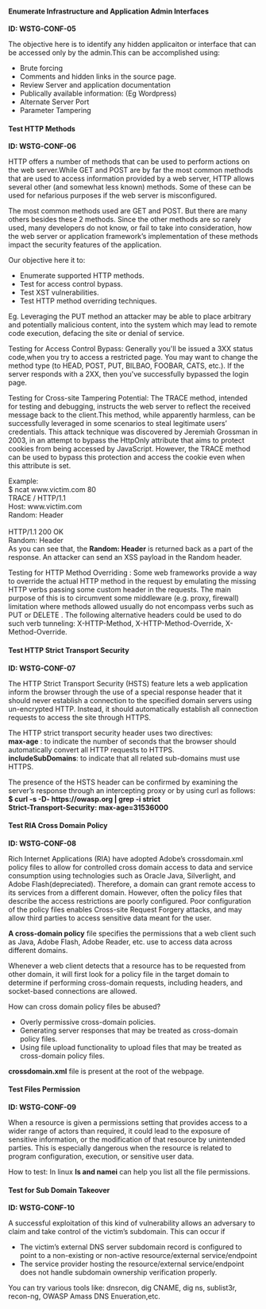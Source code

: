 <h4>Enumerate Infrastructure and Application Admin Interfaces</h4>
<p><b>ID: WSTG-CONF-05</b></p>
<p>The objective here is to identify any hidden applicaiton or interface that can be accessed only by the admin.This can be accomplished using:</p>
<ul>
	<li>Brute forcing</li>
	<li>Comments and hidden links in the source page.</li>
	<li>Review Server and application documentation</li>
	<li>Publically available information: (Eg Wordpress)</li>
	<li>Alternate Server Port</li>
	<li>Parameter Tampering</li>
</ul>

<h4>Test HTTP Methods</h4>
<p><b>ID: WSTG-CONF-06</b></p>
<p>HTTP offers a number of methods that can be used to perform actions on the web server.While GET and POST are by far the most common methods that are used to access information provided by a web server, HTTP allows several other (and somewhat less known) methods. Some of these can be used for nefarious purposes if the web server is misconfigured.</p>
<p>The most common methods used are GET and POST. But there are many others besides these 2 methods. Since the other methods are so rarely used, many developers do not know, or fail to take into consideration, how the web server or application framework’s implementation of these methods impact the security features of the application.</p>
<p>Our objective here it to:</p>
<ul>
	<li>Enumerate supported HTTP methods.</li>
	<li>Test for access control bypass.</li>
	<li>Test XST vulnerabilities.</li>
	<li>Test HTTP method overriding techniques.</li>
</ul>
<p>Eg. Leveraging the PUT method an attacker may be able to place arbitrary and potentially malicious content, into the system which may lead to remote code execution, defacing the site or denial of service.</p>

<p>Testing for Access Control Bypass: Generally you'll be issued a 3XX status code,when you try to access a restricted page. You may want to change the method type (to HEAD, POST, PUT, BILBAO, FOOBAR, CATS, etc.). If the server responds with a 2XX, then you've successfully bypassed the login page.</p>

<p>Testing for Cross-site Tampering Potential: The TRACE method, intended for testing and debugging, instructs the web server to reflect the received message back to the client.This method, while apparently harmless, can be successfully leveraged in some scenarios to steal legitimate users’ credentials. This attack technique was discovered by Jeremiah Grossman in 2003, in an attempt to bypass the HttpOnly attribute that aims to protect cookies from being accessed by JavaScript. However, the TRACE method can be used to bypass this protection and access the cookie even when this attribute is set.</p>
<p>Example: <br>
$ ncat www.victim.com 80 <br>
TRACE / HTTP/1.1 <br>
Host: www.victim.com <br>
Random: Header <br><br>
HTTP/1.1 200 OK <br>
Random: Header<br>As you can see that, the <b>Random: Header</b> is returned back as a part of the response. An attacker can send an XSS payload in the Random header.</p>

<p>Testing for HTTP Method Overriding : Some web frameworks provide a way to override the actual HTTP method in the request by emulating the missing HTTP verbs passing some custom header in the requests. The main purpose of this is to circumvent some middleware (e.g. proxy, firewall) limitation where methods allowed usually do not encompass verbs such as PUT or DELETE . The following alternative headers could be used to do such verb tunneling: X-HTTP-Method, X-HTTP-Method-Override, X-Method-Override.</p>

<h4>Test HTTP Strict Transport Security</h4>
<p><b>ID: WSTG-CONF-07</b></p>
<p>The HTTP Strict Transport Security (HSTS) feature lets a web application inform the browser through the use of a special response header that it should never establish a connection to the specified domain servers using un-encrypted HTTP. Instead, it should automatically establish all connection requests to access the site through HTTPS.</p>
<p>The HTTP strict transport security header uses two directives:<br>
<b>max-age</b> : to indicate the number of seconds that the browser should automatically convert all HTTP requests to HTTPS.<br><b>includeSubDomains</b>: to indicate that all related sub-domains must use HTTPS.</p>
<p>The presence of the HSTS header can be confirmed by examining the server’s response through an intercepting proxy or by using curl as follows:<br><b>$ curl -s -D- https://owasp.org | grep -i strict</b> <br>
<b>Strict-Transport-Security: max-age=31536000</b></p>

<h4>Test RIA Cross Domain Policy</h4>
<p><b>ID: WSTG-CONF-08</b></p>
<p>Rich Internet Applications (RIA) have adopted Adobe’s crossdomain.xml policy files to allow for controlled cross domain access to data and service consumption using technologies such as Oracle Java, Silverlight, and Adobe Flash(depreciated). Therefore, a domain can grant remote access to its services from a different domain. However, often the policy files that describe the access restrictions are poorly configured. Poor configuration of the policy files enables Cross-site Request Forgery attacks, and may allow third parties to access sensitive data meant for the user.</p>
<p><b>A cross-domain policy</b> file specifies the permissions that a web client such as Java, Adobe Flash, Adobe Reader, etc. use to access data across different domains.</p>
<p>Whenever a web client detects that a resource has to be requested from other domain, it will first look for a policy file in the target domain to determine if performing cross-domain requests, including headers, and socket-based connections are allowed.</p>
<p>How can cross domain policy files be abused?</p>
<ul>
	<li>Overly permissive cross-domain policies.</li>
	<li>Generating server responses that may be treated as cross-domain policy files.</li>
	<li>Using file upload functionality to upload files that may be treated as cross-domain policy files.</li>
</ul>
<p><b>crossdomain.xml</b> file is present at the root of the webpage. </p>
<h4>Test Files Permission</h4>
<p><b>ID: WSTG-CONF-09</b></p>
<p>When a resource is given a permissions setting that provides access to a wider range of actors than required, it could lead to the exposure of sensitive information, or the modification of that resource by unintended parties. This is especially dangerous when the resource is related to program configuration, execution, or sensitive user data.</p>
<p>How to test: In linux <b>ls and namei</b> can help you list all the file permissions.</p>

<h4>Test for Sub Domain Takeover</h4>
<p><b>ID: WSTG-CONF-10</b></p>
<p>A successful exploitation of this kind of vulnerability allows an adversary to claim and take control of the victim’s subdomain. This can occur if</p>
<ul>
	<li>The victim’s external DNS server subdomain record is configured to point to a non-existing or non-active resource/external service/endpoint</li>
	<li>The service provider hosting the resource/external service/endpoint does not handle subdomain ownership
verification properly.</li>
</ul>
<p>You can try various tools like: dnsrecon, dig CNAME, dig ns, sublist3r, recon-ng, OWASP Amass DNS Enueration,etc.</p>
